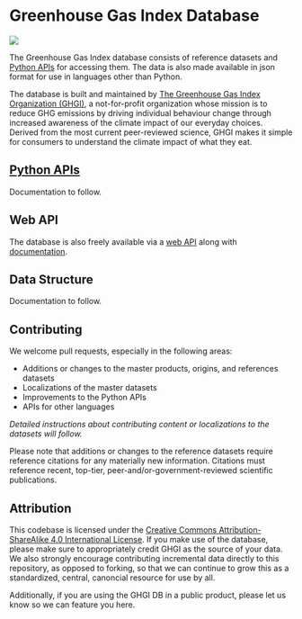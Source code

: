 # Greenhouse Gas Index Database
[![](https://img.shields.io/badge/license-CC--BY--SA%204.0-blue)](https://creativecommons.org/licenses/by-sa/4.0/)

The Greenhouse Gas Index database consists of reference datasets and [Python APIs](#python-apis) for accessing them. The data is also made available in json format for use in languages other than Python.

The database is built and maintained by [The Greenhouse Gas Index Organization (GHGI)](https://ghgi.org), a not-for-profit organization whose mission is to reduce GHG emissions by driving individual behaviour change through increased awareness of the climate impact of our everyday choices. Derived from the most current peer-reviewed science, GHGI makes it simple for consumers to understand the climate impact of what they eat.

## [Python APIs](#python-apis)
Documentation to follow.

## Web API
The database is also freely available via a [web API](https://api.ghgi.org) along with [documentation](https://ghgi.org/api/docs).

## Data Structure
Documentation to follow.

## Contributing
We welcome pull requests, especially in the following areas:
* Additions or changes to the master products, origins, and references datasets
* Localizations of the master datasets
* Improvements to the Python APIs
* APIs for other languages

_Detailed instructions about contributing content or localizations to the datasets will follow._

Please note that additions or changes to the reference datasets require reference citations for any materially new information. Citations must reference recent, top-tier, peer-and/or-government-reviewed scientific publications.

## Attribution
This codebase is licensed under the [Creative Commons Attribution-ShareAlike 4.0 International License](https://creativecommons.org/licenses/by-sa/4.0/). If you make use of the database, please make sure to appropriately credit GHGI as the source of your data. We also strongly encourage contributing incremental data directly to this repository, as opposed to forking, so that we can continue to grow this as a standardized, central, canoncial resource for use by all.

Additionally, if you are using the GHGI DB in a public product, please let us know so we can feature you here.
